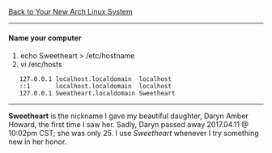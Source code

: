 [Back to Your New Arch Linux System](../02-your-new-arch-linux-system.md)
***

#### Name your computer
1. echo Sweetheart > /etc/hostname
2. vi /etc/hosts
```
   127.0.0.1 localhost.localdomain  localhost
   ::1       localhost.localdomain  localhost
   127.0.0.1 Sweatheart.localdomain Sweetheart
```

---
__Sweetheart__ is the nickname I gave my beautiful daughter, Daryn Amber
Howard, the first time I saw her.  Sadly, Daryn passed away 2017.04.11
@ 10:02pm CST; she was only 25.  I use _Sweetheart_ whenever I try
something new in her honor.
